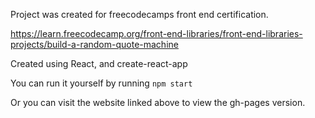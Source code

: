 Project was created for freecodecamps front end certification.

https://learn.freecodecamp.org/front-end-libraries/front-end-libraries-projects/build-a-random-quote-machine

Created using React, and create-react-app

You can run it yourself by running `npm start`

Or you can visit the website linked above to view the gh-pages version.

